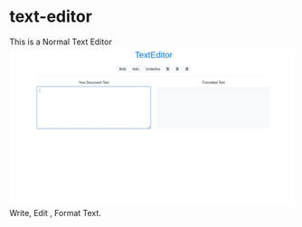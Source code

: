 # text-editor
This is a Normal Text Editor
![](https://github.com/sasiking/text-editor/blob/main/screen.jpg)
Write, Edit , Format Text.
